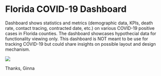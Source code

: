 <H1> Florida COVID-19 Dashboard</h1>

Dashboard shows statistics and metrics (demographic data, KPIs, death rate, contact tracing, contracted date, etc.) on various COVID-19 positive cases in Florida counties. The dashboard showcases hypothecial data for functionality viewing only. This dashboard is NOT meant to be use for tracking COVID-19 but could share insights on possible layout and design mechanism.


<div class='tableauPlaceholder' id='viz1614352787539' style='position: relative'><noscript><a href='#'><img alt=' ' src='https:&#47;&#47;public.tableau.com&#47;static&#47;images&#47;Fl&#47;FloridaCOVID-19DashboardDEMO&#47;HomePage&#47;1_rss.png' style='border: none' /></a></noscript><object class='tableauViz'  style='display:none;'><param name='host_url' value='https%3A%2F%2Fpublic.tableau.com%2F' /> <param name='embed_code_version' value='3' /> <param name='site_root' value='' /><param name='name' value='FloridaCOVID-19DashboardDEMO&#47;HomePage' /><param name='tabs' value='yes' /><param name='toolbar' value='yes' /><param name='static_image' value='https:&#47;&#47;public.tableau.com&#47;static&#47;images&#47;Fl&#47;FloridaCOVID-19DashboardDEMO&#47;HomePage&#47;1.png' /> <param name='animate_transition' value='yes' /><param name='display_static_image' value='yes' /><param name='display_spinner' value='yes' /><param name='display_overlay' value='yes' /><param name='display_count' value='yes' /><param name='language' value='en' /></object></div>               



Thanks, Ginna
